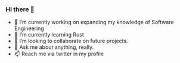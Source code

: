 ### Hi there 👋

- 🔭 I’m currently working on expanding my knowledge of Software Engineering
- 🌱 I’m currently learning  Rust
- 👯 I’m looking to collaborate on future projects. 
- 💬 Ask me about anything, really.
- 📫 Reach me via twitter in my profile


<!--
**eurvin/eurvin** is a ✨ _special_ ✨ repository because its `README.md` (this file) appears on your GitHub profile.

Here are some ideas to get you started:

- 🔭 I’m currently working on expanding my knowledge of Software Engineering
- 🌱 I’m currently learning  Rust, ink! and other stuff to build web3 apps
- 👯 I’m looking to collaborate on ...
- 🤔 I’m looking for help with ...
- 💬 Ask me about anything, really.
- 📫 How to reach me: check my e-mail or twitter in my profile
- 😄 Pronouns: ...
- ⚡ Fun fact: ...
-->
